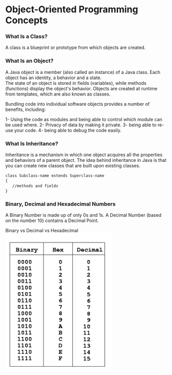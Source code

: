 # Object-Oriented Programming Concepts

### What Is a Class?  
A class is a blueprint or prototype from which objects are created.  
### What Is an Object?  
A Java object is a member (also called an instance) of a Java class. Each object has an identity, a behavior and a state.  
The state of an object is stored in fields (variables), while methods (functions) display the object's behavior. Objects are created at runtime from templates, which are also known as classes.

Bundling code into individual software objects provides a number of benefits, including:

1- Using the code as modules and being able to control which module can be used where.
2- Privacy of data by making it private.
3- being able to re-use your code.
4- being able to debug the code easily.


### What Is Inheritance?
Inheritance is a mechanism in which one object acquires all the properties and behaviors of a parent object. The idea behind inheritance in Java is that you can create new classes that are built upon existing classes.  
```
class Subclass-name extends Superclass-name  
{  
   //methods and fields  
}  
``` 
### Binary, Decimal and Hexadecimal Numbers
A Binary Number is made up of only 0s and 1s.
A Decimal Number (based on the number 10) contains a Decimal Point.

Binary vs Decimal vs Hexadecimal
![Decimal vs Binary](/assets01/convert-hexadecimal-to-binary-c.webp)  



